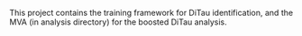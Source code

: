 <!-- # TRIDENT: Techniques for Reconstruction and IDENtification of diTaus -->
This project contains the training framework for DiTau identification, and the MVA (in analysis directory) for the boosted DiTau analysis. 
